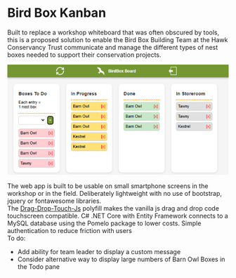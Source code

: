 # Bird Box Kanban

Built to replace a workshop whiteboard that was often obscured by tools, this is a proposed solution to enable the Bird Box Building Team at the Hawk Conservancy Trust communicate and manage the different types of nest boxes needed to support their conservation projects.

![Screenshot](HCTKanban/wwwroot/images/screenshot.png)

The web app is built to be usable on small smartphone screens in the workshop or in the field. Deliberately lightweight with no use of bootstrap, jquery or fontawesome libraries.  
The [Drag-Drop-Touch-Js](https://github.com/drag-drop-touch-js/dragdroptouch) polyfill makes the vanilla js drag and drop code touchscreen compatible.
C# .NET Core with Entity Framework connects to a MySQL database using the Pomelo package to lower costs. 
Simple authentication to reduce friction with users  
To do:  
- Add ability for team leader to display a custom message
- Consider alternative way to display large numbers of Barn Owl Boxes in the Todo pane
